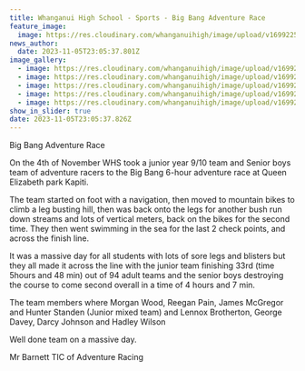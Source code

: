 ```yaml
---
title: Whanganui High School - Sports - Big Bang Adventure Race
feature_image:
  image: https://res.cloudinary.com/whanganuihigh/image/upload/v1699225750/News/Picture5.jpg
news_author:
  date: 2023-11-05T23:05:37.801Z
image_gallery:
  - image: https://res.cloudinary.com/whanganuihigh/image/upload/v1699225751/News/Picture2.jpg
  - image: https://res.cloudinary.com/whanganuihigh/image/upload/v1699225750/News/Picture1.jpg
  - image: https://res.cloudinary.com/whanganuihigh/image/upload/v1699225750/News/Picture6.jpg
  - image: https://res.cloudinary.com/whanganuihigh/image/upload/v1699225750/News/Picture4.jpg
  - image: https://res.cloudinary.com/whanganuihigh/image/upload/v1699225750/News/Picture3.jpg
show_in_slider: true
date: 2023-11-05T23:05:37.826Z
---
```

Big Bang Adventure Race

On the 4th of November WHS took a junior year 9/10 team and Senior boys team of adventure racers to the Big Bang 6-hour adventure race at Queen Elizabeth park Kapiti.

The team started on foot with a navigation, then moved to mountain bikes to climb a leg busting hill, then was back onto the legs for another bush run down streams and lots of vertical meters, back on the bikes for the second time. They then went swimming in the sea for the last 2 check points, and across the finish line. 

It was a massive day for all students with lots of sore legs and blisters but they all made it across the line with the junior team finishing 33rd (time 5hours and 48 min) out of 94 adult teams and the senior boys destroying the course to come second overall in a time of 4 hours and 7 min.

The team members where Morgan Wood, Reegan Pain, James McGregor and Hunter Standen (Junior mixed team) and Lennox Brotherton, George Davey, Darcy Johnson and Hadley Wilson

Well done team on a massive day.

Mr Barnett TIC of Adventure Racing